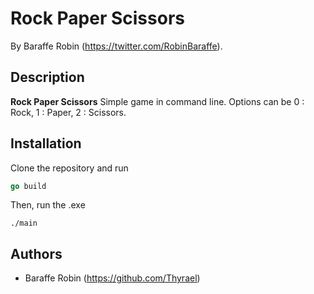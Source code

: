# Rock Paper Scissors


By Baraffe Robin (https://twitter.com/RobinBaraffe).


## Description
**Rock Paper Scissors** 
Simple game in command line. Options can be 0 : Rock, 1 : Paper, 2 : Scissors.

## Installation

Clone the repository and run

```go
go build
```

Then, run the .exe

```console
./main
```

## Authors

* Baraffe Robin (https://github.com/Thyrael)


